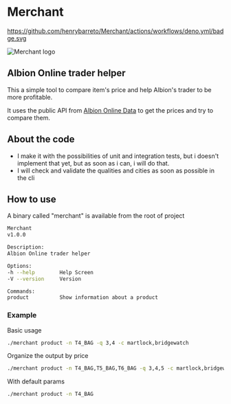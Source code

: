 # Merchant
https://github.com/henrybarreto/Merchant/actions/workflows/deno.yml/badge.svg

![Merchant logo](https://i.imgur.com/QGsGqfh.png)

## Albion Online trader helper

This a simple tool to compare item's price and help Albion's trader to be more
profitable.

It uses the public API from
[Albion Online Data](https://www.albion-online-data.com/) to get the prices and
try to compare them.

## About the code

- I make it with the possibilities of unit and integration tests, but i doesn't implement that
  yet, but as soon as i can, i will do that.
- I will check and validate the qualities and cities as soon as possible in the cli

## How to use

A binary called "merchant" is available from the root of project

```bash
Merchant
v1.0.0

Description:
Albion Online trader helper

Options:
-h --help        Help Screen
-V --version     Version

Commands:
product          Show information about a product
```

### Example

Basic usage

```bash
./merchant product -n T4_BAG -q 3,4 -c martlock,bridgewatch
```

Organize the output by price

```bash
./merchant product -n T4_BAG,T5_BAG,T6_BAG -q 3,4,5 -c martlock,bridgewatch --order price
```

With default params

```bash
./merchant product -n T4_BAG
```

